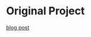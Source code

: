 # Original Project
[blog post](https://codingwithlucy.hashnode.dev/build-a-shopping-cart-in-nextjs-with-use-shopping-cart-and-stripe)
